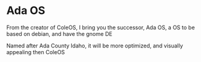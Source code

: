 # Ada OS

From the creator of ColeOS, I bring you the successor, Ada OS, a OS to be based on debian, and have the gnome DE

Named after Ada County Idaho, it will be more optimized, and visually appealing then ColeOS
